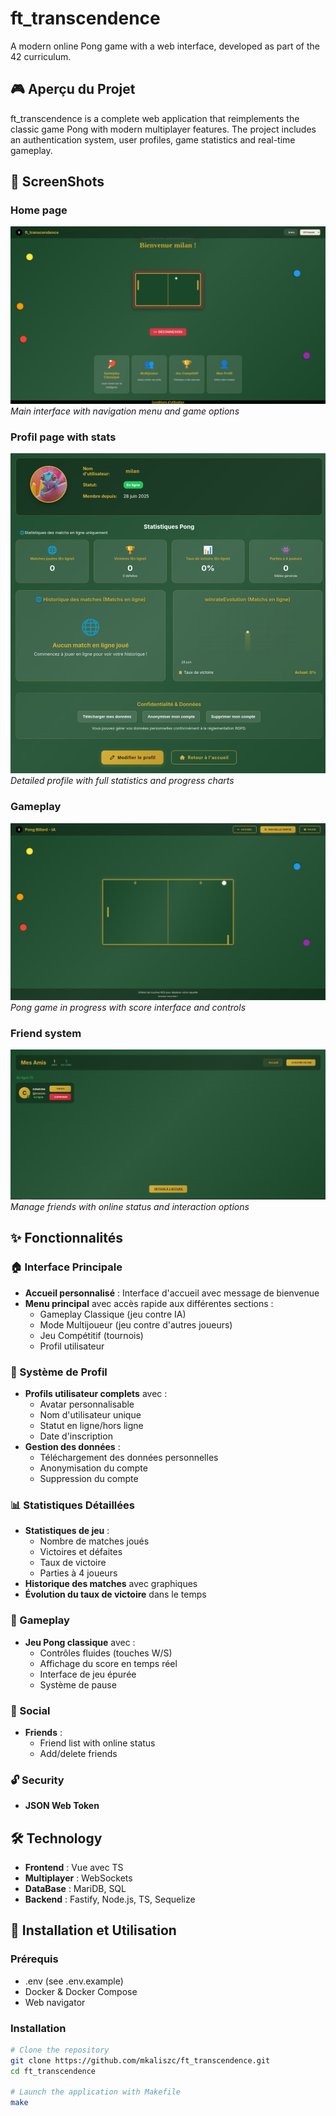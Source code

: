 # ft_transcendence

A modern online Pong game with a web interface, developed as part of the 42 curriculum.

## 🎮 Aperçu du Projet

ft_transcendence is a complete web application that reimplements the classic game Pong with modern multiplayer features. The project includes an authentication system, user profiles, game statistics and real-time gameplay.

## 📸 ScreenShots

### Home page
![Interface d'accueil](screenshots/home.png)
*Main interface with navigation menu and game options*

### Profil page with stats
![Profil utilisateur](screenshots/profile.png)
*Detailed profile with full statistics and progress charts*

### Gameplay
![Gameplay](screenshots/gameplay.png)
*Pong game in progress with score interface and controls*

### Friend system
![Système d'amis](screenshots/friends.png)
*Manage friends with online status and interaction options*

## ✨ Fonctionnalités

### 🏠 Interface Principale
- **Accueil personnalisé** : Interface d'accueil avec message de bienvenue
- **Menu principal** avec accès rapide aux différentes sections :
  - Gameplay Classique (jeu contre IA)
  - Mode Multijoueur (jeu contre d'autres joueurs)
  - Jeu Compétitif (tournois)
  - Profil utilisateur

### 👤 Système de Profil
- **Profils utilisateur complets** avec :
  - Avatar personnalisable
  - Nom d'utilisateur unique
  - Statut en ligne/hors ligne
  - Date d'inscription
- **Gestion des données** :
  - Téléchargement des données personnelles
  - Anonymisation du compte
  - Suppression du compte

### 📊 Statistiques Détaillées
- **Statistiques de jeu** :
  - Nombre de matches joués
  - Victoires et défaites
  - Taux de victoire
  - Parties à 4 joueurs
- **Historique des matches** avec graphiques
- **Évolution du taux de victoire** dans le temps

### 🎯 Gameplay
- **Jeu Pong classique** avec :
  - Contrôles fluides (touches W/S)
  - Affichage du score en temps réel
  - Interface de jeu épurée
  - Système de pause

### 👥 Social
- **Friends** :
  - Friend list with online status
  - Add/delete friends

### 🔓 Security
- **JSON Web Token**

## 🛠️ Technology

- **Frontend** : Vue avec TS
- **Multiplayer** : WebSockets
- **DataBase** : MariDB, SQL
- **Backend** : Fastify, Node.js, TS, Sequelize

## 🚀 Installation et Utilisation

### Prérequis
- .env (see .env.example)
- Docker & Docker Compose
- Web navigator

### Installation
```bash
# Clone the repository
git clone https://github.com/mkaliszc/ft_transcendence.git
cd ft_transcendence

# Launch the application with Makefile
make
